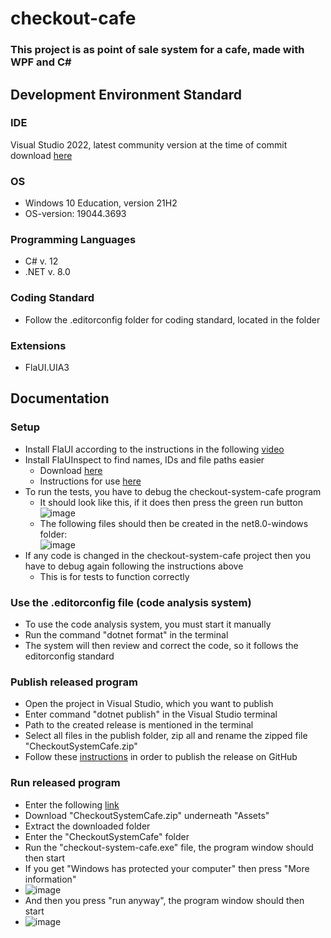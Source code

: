 # checkout-cafe
### This project is as point of sale system for a cafe, made with WPF and C#

## Development Environment Standard
### IDE
Visual Studio 2022, latest community version at the time of commit download
[here](https://visualstudio.microsoft.com/downloads/)

### OS
* Windows 10 Education, version 21H2
* OS-version: 19044.3693

### Programming Languages
* C# v. 12
* .NET v. 8.0
  
### Coding Standard
* Follow the .editorconfig folder for coding standard, located in the folder

### Extensions
* FlaUI.UIA3

## Documentation
### Setup 
* Install FlaUI according to the instructions in the following [video](https://www.youtube.com/watch?v=86wfAnfgqGg&list=PLacgMXFs7kl_fuSSe6lp6YRaeAp6vqra9&index=7&ab_channel=HYRTutorials)
* Install FlaUInspect to find names, IDs and file paths easier
  * Download [here](https://github.com/FlaUI/FlaUInspect/releases/)
  * Instructions for use [here](https://www.youtube.com/watch?v=790e_YlV16A&list=PLacgMXFs7kl_fuSSe6lp6YRaeAp6vqra9&index=9&ab_channel=HYRTutorials)
* To run the tests, you have to debug the checkout-system-cafe program
  * It should look like this, if it does then press the green run button <br>
  ![image](https://github.com/NTIG-Uppsala/checkout-system-cafe/assets/142985254/7dcb007e-2bc1-461c-acf5-a50dc0560df1)
  * The following files should then be created in the net8.0-windows folder: <br>
  ![image](https://github.com/NTIG-Uppsala/checkout-system-cafe/assets/142985254/3515fd99-8014-4a83-914c-21d9e554753d)
* If any code is changed in the checkout-system-cafe project then you have to debug again following the instructions above
  * This is for tests to function correctly  
### Use the .editorconfig file (code analysis system)
* To use the code analysis system, you must start it manually
* Run the command "dotnet format" in the terminal
* The system will then review and correct the code, so it follows the editorconfig standard

### Publish released program
* Open the project in Visual Studio, which you want to publish
* Enter command "dotnet publish" in the Visual Studio terminal
* Path to the created release is mentioned in the terminal
* Select all files in the publish folder, zip all and rename the zipped file "CheckoutSystemCafe.zip"
* Follow these [instructions](https://docs.github.com/en/repositories/releasing-projects-on-github/managing-releases-in-a-repository#creating-a-release) in order to publish the release on GitHub

### Run released program
* Enter the following [link](https://github.com/NTIG-Uppsala/checkout-system-cafe/releases/latest)
* Download "CheckoutSystemCafe.zip" underneath "Assets"
* Extract the downloaded folder
* Enter the "CheckoutSystemCafe" folder
* Run the "checkout-system-cafe.exe" file, the program window should then start
* If you get "Windows has protected your computer" then press "More information"
* ![image](https://github.com/NTIG-Uppsala/checkout-system-cafe/assets/142982637/0f54506a-fe7e-45a2-938e-7afa9d922ff1)
* And then you press "run anyway", the program window should then start
* ![image](https://github.com/NTIG-Uppsala/checkout-system-cafe/assets/142982637/6b770417-15a3-46bf-bc1b-018a39bd2cc4)
